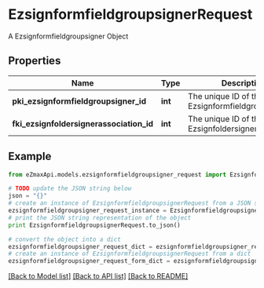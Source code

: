 # EzsignformfieldgroupsignerRequest

A Ezsignformfieldgroupsigner Object

## Properties
Name | Type | Description | Notes
------------ | ------------- | ------------- | -------------
**pki_ezsignformfieldgroupsigner_id** | **int** | The unique ID of the Ezsignformfieldgroupsigner | [optional] 
**fki_ezsignfoldersignerassociation_id** | **int** | The unique ID of the Ezsignfoldersignerassociation | 

## Example

```python
from eZmaxApi.models.ezsignformfieldgroupsigner_request import EzsignformfieldgroupsignerRequest

# TODO update the JSON string below
json = "{}"
# create an instance of EzsignformfieldgroupsignerRequest from a JSON string
ezsignformfieldgroupsigner_request_instance = EzsignformfieldgroupsignerRequest.from_json(json)
# print the JSON string representation of the object
print EzsignformfieldgroupsignerRequest.to_json()

# convert the object into a dict
ezsignformfieldgroupsigner_request_dict = ezsignformfieldgroupsigner_request_instance.to_dict()
# create an instance of EzsignformfieldgroupsignerRequest from a dict
ezsignformfieldgroupsigner_request_form_dict = ezsignformfieldgroupsigner_request.from_dict(ezsignformfieldgroupsigner_request_dict)
```
[[Back to Model list]](../README.md#documentation-for-models) [[Back to API list]](../README.md#documentation-for-api-endpoints) [[Back to README]](../README.md)


